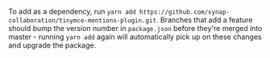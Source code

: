 To add as a dependency, run `yarn add https://github.com/synap-collaboration/tinymce-mentions-plugin.git`. Branches that add a feature should bump the version number in `package.json` before they're merged into master - running `yarn add` again will automatically pick up on these changes and upgrade the package.
